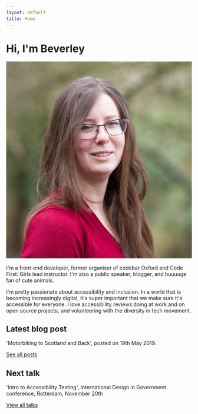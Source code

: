 ```yaml
---
layout: default
title: Home
---
```

<div class="bio">
	<div class="bio--left">
		<h1 class="bio__title">Hi, I'm Beverley</h1>
		<img src="/assets/images/personal-photo.jpg" class="bio__photo" alt=""/>
		<p class="bio__text">I'm a front-end developer, former organiser of codebar Oxford and Code First: Girls lead instructor. I'm also a public speaker, blogger, and huuuuge fan of cute animals.</p>
		<p class="bio__text">I'm pretty passionate about accessibility and inclusion. In a world that is becoming increasingly digital, it's super important that we make sure it's accessible for everyone. I love accessibility reviews doing at work and on open source projects, and volunteering with the diversity in tech movement.</p> 
	</div>
	<div class="bio--right">
		<h2>Latest blog post</h2>
		<p>'Motorbiking to Scotland and Back', posted on 19th May 2019.</p>
		<a class="button bio__button" href="./blog.html">See all posts</a>
		<h2 class="bio__sub-title">Next talk</h2>
		<p>'Intro to Accessibility Testing', International Design in Government conference, Rotterdam, November 20th</p>
		<a class="button bio__button" href="./talks.html">View all talks</a>
	</div>
</div>